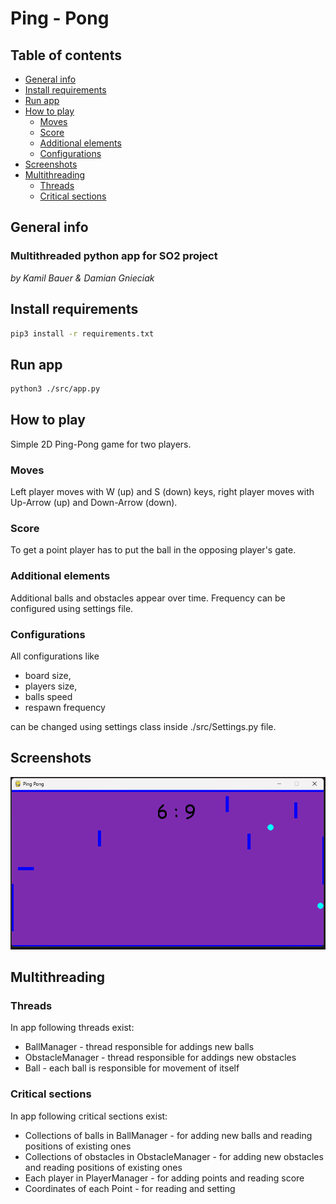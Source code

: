 # Ping - Pong

## Table of contents
* [General info](#general-info)
* [Install requirements](#install-requirements)
* [Run app](#run-app)
* [How to play](#how-to-play)
    - [Moves](#moves)
    - [Score](#score)
    - [Additional elements](#additional-elements)
    - [Configurations](#configurations)
* [Screenshots](#screenshots)
* [Multithreading](#multithreading)
    - [Threads](#threads)
    - [Critical sections](#critical-sections)

## General info
### Multithreaded python app for SO2 project
*by Kamil Bauer & Damian Gnieciak*

## Install requirements
```bash
pip3 install -r requirements.txt
```

## Run app
```bash
python3 ./src/app.py
```

## How to play
Simple 2D Ping-Pong game for two players.

### Moves
Left player moves with W (up) and S (down) keys, right player moves with Up-Arrow (up) and Down-Arrow (down).

### Score
To get a point player has to put the ball in the opposing player's gate.

### Additional elements
Additional balls and obstacles appear over time. Frequency can be configured using settings file.

### Configurations
All configurations like 
- board size, 
- players size, 
- balls speed 
- respawn frequency

can be changed using settings class inside ./src/Settings.py file.

## Screenshots

![An image of working application](images/ping-pong.png)

## Multithreading

### Threads
In app following threads exist:
* BallManager - thread responsible for addings new balls
* ObstacleManager - thread responsible for addings new obstacles
* Ball - each ball is responsible for movement of itself

### Critical sections
In app following critical sections exist:
* Collections of balls in BallManager - for adding new balls and reading positions of existing ones
* Collections of obstacles in ObstacleManager - for adding new obstacles and reading positions of existing ones
* Each player in PlayerManager - for adding points and reading score
* Coordinates of each Point - for reading and setting 